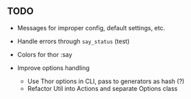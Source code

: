 ## TODO

* Messages for improper config, default settings, etc.
* Handle errors through `say_status` (test)
* Colors for thor :say

* Improve options handling
  - Use Thor options in CLI, pass to generators as hash (?)
  - Refactor Util into Actions and separate Options class
